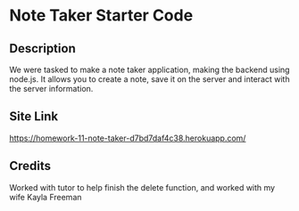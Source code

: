 # Note Taker Starter Code

## Description
We were tasked to make a note taker application, making the backend using node.js. It allows you to create a note, save it on the server and interact with the server information.

## Site Link
https://homework-11-note-taker-d7bd7daf4c38.herokuapp.com/

## Credits
Worked with tutor to help finish the delete function, and worked with my wife Kayla Freeman